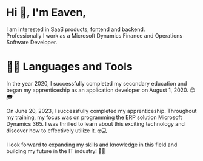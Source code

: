 # Hi 👋, I'm Eaven,
I am interested in SaaS products, fontend and backend.  
Professionally I work as a Microsoft Dynamics Finance and Operations Software Developer.
 
# 👨‍💻 Languages and Tools

In the year 2020, I successfully completed my secondary education and began my apprenticeship as an application developer on August 1, 2020. 😊🎓

On June 20, 2023, I successfully completed my apprenticeship. Throughout my training, my focus was on programming the ERP solution Microsoft Dynamics 365. I was thrilled to learn about this exciting technology and discover how to effectively utilize it. 🤓💻

I look forward to expanding my skills and knowledge in this field and building my future in the IT industry! 💪🚀
